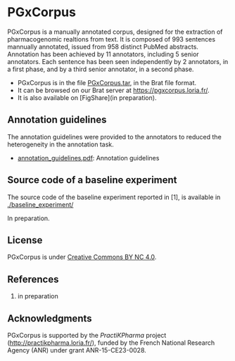 # PGxCorpus

PGxCorpus is a manually annotated corpus, designed for the extraction of pharmacogenomic realtions from text. 
It is composed of 993 sentences mannually annotated, issued from 958 distinct PubMed abstracts. 
Annotation has been achieved by 11 annotators, including 5 senior annotators. 
Each sentence has been seen independently by 2 annotators, in a first phase, and by a third senior annotator, in a second phase.  

* PGxCorpus is in the file [PGxCorpus.tar](PGxCorpus.tar), in the Brat file format. 
* It can be browsed on our Brat server at https://pgxcorpus.loria.fr/.
* It is also available on [FigShare](in preparation).

## Annotation guidelines

The annotation guidelines were provided to the annotators to reduced the heterogeneity in the annotation task.

* [annotation_guidelines.pdf](annotation_guidelines.pdf): Annotation guidelines

## Source code of a baseline experiment

The source code of the baseline experiment reported in [1], is available in [./baseline_experiment/](./baseline_experiment/) 

In preparation.

## License

PGxCorpus is under [Creative Commons BY NC 4.0](https://creativecommons.org/licenses/by-nc/4.0/).

## References

1. in preparation

## Acknowledgments

PGxCorpus is supported by the *PractiKPharma* project (http://practikpharma.loria.fr/),
funded by the French National Research Agency (ANR) under grant ANR-15-CE23-0028.
